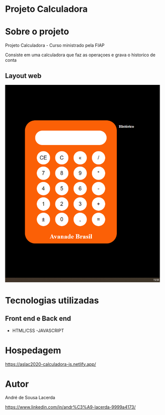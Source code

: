 # Projeto Calculadora 


# Sobre o projeto

Projeto Calculadora - Curso ministrado pela FIAP

Consiste em uma calculadora que faz as operaçoes e grava o historico de conta

## Layout web
![Web 1](https://github.com/aslac2020/imagespublicacao/blob/main/assets/images/Sites/calculadora.PNG)


# Tecnologias utilizadas

## Front end e Back end
- HTML/CSS
-JAVASCRIPT


# Hospedagem
https://aslac2020-calculadora-js.netlify.app/

# Autor

André de Sousa Lacerda

https://www.linkedin.com/in/andr%C3%A9-lacerda-9999a4173/
